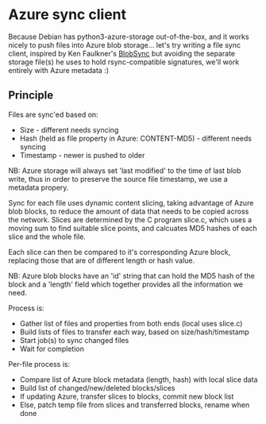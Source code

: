 # Azure sync client

Because Debian has python3-azure-storage out-of-the-box, and it works
nicely to push files into Azure blob storage... let's try writing a
file sync client, inspired by Ken Faulkner's
[BlobSync](https://github.com/kpfaulkner/BlobSync) but avoiding the
separate storage file(s) he uses to hold rsync-compatible signatures,
we'll work entirely with Azure metadata :)

## Principle

Files are sync'ed based on:
 * Size - different needs syncing
 * Hash (held as file property in Azure: CONTENT-MD5) - different needs syncing
 * Timestamp - newer is pushed to older

NB: Azure storage will always set 'last modified' to the time of last blob write,
thus in order to preserve the source file timestamp, we use a metadata propery.

Sync for each file uses dynamic content slicing, taking advantage of Azure blob
blocks, to reduce the amount of data that needs to be copied across the network.
Slices are determined by the C program slice.c, which uses a moving sum to find
suitable slice points, and calcuates MD5 hashes of each slice and the whole file.

Each slice can then be compared to it's corresponding Azure block, replacing those
that are of different length or hash value.

NB: Azure blob blocks have an 'id' string that can hold the MD5 hash of the block
and a 'length' field which together provides all the information we need.

Process is:
 * Gather list of files and properties from both ends (local uses slice.c)
 * Build lists of files to transfer each way, based on size/hash/timestamp
 * Start job(s) to sync changed files
 * Wait for completion

Per-file process is:
 * Compare list of Azure block metadata (length, hash) with local slice data
 * Build list of changed/new/deleted blocks/slices
 * If updating Azure, transfer slices to blocks, commit new block list
 * Else, patch temp file from slices and transferred blocks, rename when done
